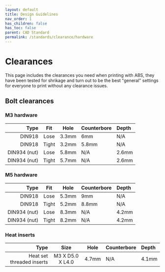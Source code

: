 ```yaml
---
layout: default
title: Design Guidelines
nav_order: 1
has_children: false
has_toc: false
parent: CAD Standard
permalink: /standards/clearance/hardware
---
```


# Clearances
This page includes the clearances you need when printing with ABS, they have been tested for shrikage and turn out to be the best "general" settings for everyone to print without any clearance issues.

## Bolt clearances

### M3 hardware

| Type | Fit | Hole | Counterbore | Depth |
| ---: | :---: | :---: | :--- | :--- | 
| DIN918 | Lose | 3.3mm | 6mm | N/A |
| DIN918 | Tight | 3.2mm | 5.8mm | N/A |
| DIN934 (nut) | Lose | 5.8mm | N/A | 2.6mm |
| DIN934 (nut) | Tight | 5.7mm | N/A  | 2.6mm |

### M5 hardware

| Type | Fit | Hole | Counterbore | Depth |
| ---: | :---: | :---: | :--- | :--- | 
| DIN918 | Lose | 5.3mm | 9mm | N/A |
| DIN918 | Tight | 5.2mm | 8.8mm | N/A |
| DIN934 (nut) | Lose | 8.3mm | N/A | 4.2mm |
| DIN934 (nut) | Tight | 8.2mm | N/A | 4.2mm |



### Heat inserts

| Type | Size | Hole | Counterbore | Depth |
| ---: | :---: | :---: | :--- | :--- | 
| Heat set threaded inserts | M3 X D5.0 X L4.0 | 4.7mm | N/A | 4.1mm |